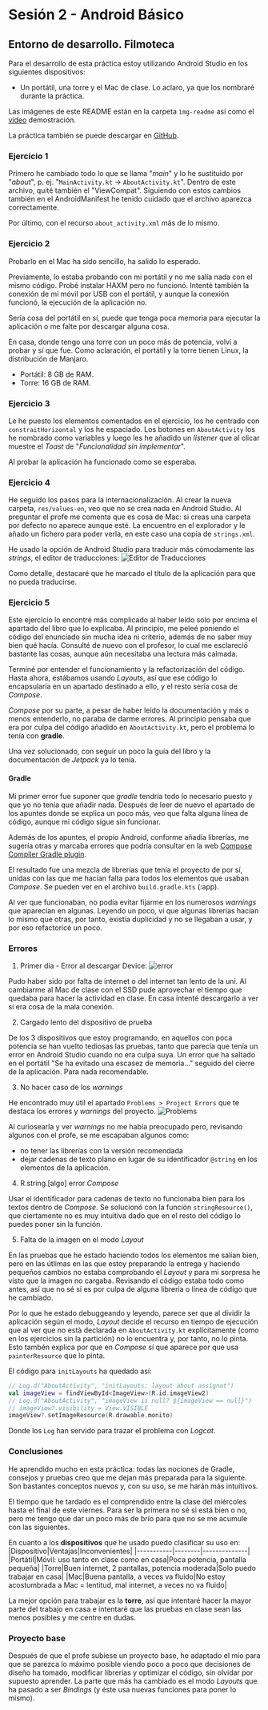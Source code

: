 # Sesión 2 - Android Básico
## Entorno de desarrollo. Filmoteca

Para el desarrollo de esta práctica estoy utilizando Android Studio en los siguientes dispositivos:
* Un portátil, una torre y el Mac de clase.
Lo aclaro, ya que los nombraré durante la práctica.

Las imágenes de este README están en la carpeta `ìmg-readme` así como el [vídeo](img-readme/Demo-editada.mp4) demostración.

La práctica también se puede descargar en [GitHub](https://github.com/solsolet/Filmoteca.git).

### Ejercicio 1
Primero he cambiado todo lo que se llama "_main_" y lo he sustituido por "_about_", p. ej. "`MainActivity.kt` -> `AboutActivity.kt`". Dentro de este archivo, quité también el "ViewCompat". 
Siguiendo con estos cambios también en el AndroidManifest he tenido cuidado que el archivo aparezca correctamente.

Por último, con el recurso `about_activity.xml` más de lo mismo.

### Ejercicio 2
Probarlo en el Mac ha sido sencillo, ha salido lo esperado.

Previamente, lo estaba probando con mi portátil y no me salía nada con el mismo código. Probé instalar HAXM pero no funcionó. Intenté también la conexión de mi móvil por USB con el portátil, y aunque la conexión funcionó, la ejecución de la aplicación no.

Sería cosa del portátil en sí, puede que tenga poca memoria para ejecutar la aplicación o me falte por descargar alguna cosa.

En casa, donde tengo una torre con un poco más de potencia, volví a probar y sí que fue. Como aclaración, el portátil y la torre tienen Linux, la distribución de Manjaro.
* Portátil: 8 GB de RAM.
* Torre: 16 GB de RAM.

### Ejercicio 3
Le he puesto los elementos comentados en el ejercicio, los he centrado con `constraitHorizontal` y los he espaciado. Los botones en `AboutActivity` los he nombrado como variables y luego les he añadido un _listener_ que al clicar muestre el _Toast_ de "_Funcionalidad sin implementar_".

Al probar la aplicación ha funcionado como se esperaba.

### Ejercicio 4
He seguido los pasos para la internacionalización. Al crear la nueva carpeta, `res/values-en`, veo que no se crea nada en Android Studio. Al preguntar el profe me comenta que es cosa de Mac: si creas una carpeta por defecto no aparece aunque esté.
La encuentro en el explorador y le añado un fichero para poder verla, en este caso una copia de `strings.xml`.

He usado la opción de Android Studio para traducir más cómodamente las _strings_, el editor de traducciones:
![Editor de Traducciones](img-readme/Translations-Editor.png)

Como detalle, destacaré que he marcado el título de la aplicación para que no pueda traducirse.

### Ejercicio 5
Este ejercicio lo encontré más complicado al haber leído solo por encima el apartado del libro que lo explicaba. Al principio, me peleé poniendo el código del enunciado sin mucha idea ni criterio, además de no saber muy bien qué hacía. Consulté de nuevo con el profesor, lo cual me esclareció bastante las cosas, aunque aún necesitaba una lectura más calmada.

Terminé por entender el funcionamiento y la refactorización del código. Hasta ahora, estábamos usando _Layouts_, así que ese código lo encapsularía en un apartado destinado a ello, y el resto sería cosa de _Compose_.

_Compose_ por su parte, a pesar de haber leído la documentación y más o menos entenderlo, no paraba de darme errores. Al principio pensaba que era por culpa del código añadido en `AboutActivity.kt`, pero el problema lo tenía con **gradle**.

Una vez solucionado, con seguir un poco la guía del libro y la documentación de _Jetpack_ ya lo tenía.

#### Gradle
Mi primer error fue suponer que _gradle_ tendría todo lo necesario puesto y que yo no tenía que añadir nada. Después de leer de nuevo el apartado de los apuntes donde se explica un poco más, veo que falta alguna línea de código, aunque mi código sigue sin funcionar.

Además de los apuntes, el propio Android, conforme añadía librerías, me sugería otras y marcaba errores que podría consultar en la web [Compose Compiler Gradle plugin](https://developer.android.com/develop/ui/compose/compiler).

El resultado fue una mezcla de librerías que tenía el proyecto de por sí, unidas con las que me hacían falta para todos los elementos que usaban _Compose_. Se pueden ver en el archivo `build.gradle.kts` (:app).

Al ver que funcionaban, no podía evitar fijarme en los numerosos _warnings_ que aparecían en algunas. Leyendo un poco, vi que algunas librerías hacían lo mismo que otras, por tanto, existía duplicidad y no se llegaban  a usar, y por eso refactoricé un poco.

### Errores
1. Primer día - Error al descargar Device: 
![error](img-readme/error.png)

Pudo haber sido por falta de internet o del internet tan lento de la uni. Al cambiarme al Mac de clase con el SSD pude aprovechar el tiempo que quedaba para hacer la actividad en clase. En casa intenté descargarlo a ver si era cosa de la mala conexión.

2. Cargado lento del dispositivo de prueba

De los 3 dispositivos que estoy programando, en aquellos con poca potencia se han vuelto tediosas las pruebas, tanto que parecía que tenía un error en Android Studio cuando no era culpa suya.
Un error que ha saltado en el portátil "Se ha evitado una escasez de memoria..." seguido del cierre de la aplicación. Para nada recomendable.

3. No hacer caso de los _warnings_

He encontrado muy útil el apartado `Problems > Project Errors` que te destaca los errores y _warnings_ del proyecto.
![Problems](img-readme/Problems.jpg)

Al curiosearla y ver _warnings_ no me había preocupado pero, revisando algunos con el profe, se me escapaban algunos como:
- no tener las librerías con la versión recomendada
- dejar cadenas de texto plano en lugar de su identificador `@string` en los elementos de la aplicación.

4. R.string.[algo] error _Compose_

Usar el identificador para cadenas de texto no funcionaba bien para los textos dentro de _Compose_. Se solucionó con la función `stringResource()`, que ciertamente no es muy intuitiva dado que en el resto del código lo puedes poner sin la función.

5. Falta de la imagen en el modo _Layout_

En las pruebas que he estado haciendo todos los elementos me salían bien, pero en las útlimas en las que estoy preparando la entrega y haciendo pequeños cambios no estaba comprobando el _Layout_ y para mi sorpresa he visto que la imagen no cargaba.
Revisando el código estaba todo como antes, así que no sé si es por culpa de alguna librería o línea de código que he cambiado.

Por lo que he estado debuggeando y leyendo, parece ser que al dividir la aplicación según el modo, _Layout_ decide el recurso en tiempo de ejecución que al ver que no està declarada en `AboutActivity.kt` explícitamente (como en los ejercicios sin la partición) no lo encuentra y, por tanto, no lo pinta.
Esto tambén explica por que en _Compose_ sí que aparece por que usa `painterResource` que lo pinta.

El código para `initLayouts` ha quedado así:
```kt
// Log.d("AboutActivity", "initLayouts: layout about assignat")
val imageView = findViewById<ImageView>(R.id.imageView2)
// Log.d("AboutActivity", "imageView is null? ${imageView == null}")
// imageView?.visibility = View.VISIBLE
imageView?.setImageResource(R.drawable.monito)
```
Donde los `Log` han servido para trazar el problema con _Logcat_. 

### Conclusiones
He aprendido mucho en esta práctica: todas las nociones de Gradle, consejos y pruebas creo que me dejan más preparada para la siguiente. Son bastantes conceptos nuevos y, con su uso, se me harán más intuitivos.

El tiempo que he tardado es el comprendido entre la clase del miércoles hasta el final de este viernes. Para ser la primera no sé si está bien o no, pero me tengo que dar un poco más de brío para que no se me acumule con las siguientes.

En cuanto a los **dispositivos** que he usado puedo clasificar su uso en:
|Dispositivo|Ventajas|Inconvenientes|
|-----------|--------|--------------|
|Portátil|Móvil: uso tanto en clase como en casa|Poca potencia, pantalla pequeña|
|Torre|Buen internet, 2 pantallas, potencia moderada|Solo puedo trabajar en casa|
|Mac|Buena pantalla, a veces va fluido|No estoy acostumbrada a Mac = lentitud, mal internet, a veces no va fluido|

La mejor opción para trabajar es la **torre**, así que intentaré hacer la mayor parte del trabajo en casa e intentaré que las pruebas en clase sean las menos posibles y me centre en dudas.

### Proyecto base
Después de que el profe subiese un proyecto base, he adaptado el mío para que se parezca lo máximo posible viendo poco a poco que decisiones de diseño ha tomado, modificar librerías y optimizar el código, sin olvidar por supuesto aprender. La parte que más ha cambiado es el modo _Layouts_ que ha pasado a ser _Bindings_ (y éste usa nuevas funciones para poner lo mismo).